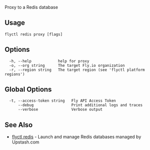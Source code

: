 Proxy to a Redis database

## Usage
~~~
flyctl redis proxy [flags]
~~~

## Options

~~~
  -h, --help            help for proxy
  -o, --org string      The target Fly.io organization
  -r, --region string   The target region (see 'flyctl platform regions')
~~~

## Global Options

~~~
  -t, --access-token string   Fly API Access Token
      --debug                 Print additional logs and traces
      --verbose               Verbose output
~~~

## See Also

* [flyctl redis](/docs/flyctl/redis/)	 - Launch and manage Redis databases managed by Upstash.com

